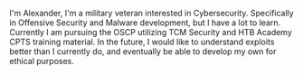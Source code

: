 I'm Alexander, I'm a military veteran interested in Cybersecurity. Specifically in Offensive Security and Malware development, but I have a lot to learn.
Currently I am pursuing the OSCP utilizing TCM Security and HTB Academy CPTS training material. In the future, I would like to understand exploits better than I currently do, and eventually be able to develop my own for ethical purposes.
